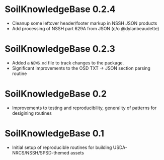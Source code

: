 # SoilKnowledgeBase 0.2.4

* Cleanup some leftover header/footer markup in NSSH JSON products
* Add processing of NSSH part 629A from JSON (c/o @dylanbeaudette)

# SoilKnowledgeBase 0.2.3

* Added a `NEWS.md` file to track changes to the package.
* Significant improvements to the OSD TXT -> JSON section parsing routine

# SoilKnowledgeBase 0.2

* Improvements to testing and reproducibility, generality of patterns for desigining routines

# SoilKnowledgeBase 0.1

* Initial setup of reproducible routines for building USDA-NRCS/NSSH/SPSD-themed assets
